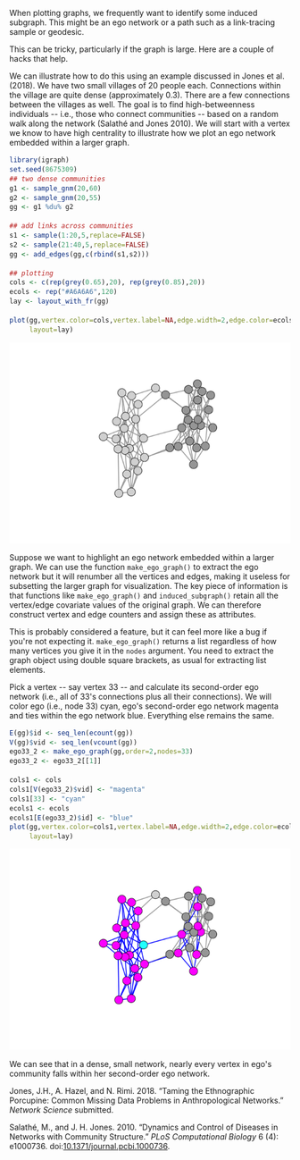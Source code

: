 When plotting graphs, we frequently want to identify some induced subgraph. This might be an ego network or a path such as a link-tracing sample or geodesic.

This can be tricky, particularly if the graph is large. Here are a couple of hacks that help.

We can illustrate how to do this using an example discussed in Jones et al. (2018). We have two small villages of 20 people each. Connections within the village are quite dense (approximately 0.3). There are a few connections between the villages as well. The goal is to find high-betweenness individuals -- i.e., those who connect communities -- based on a random walk along the network (Salathé and Jones 2010). We will start with a vertex we know to have high centrality to illustrate how we plot an ego network embedded within a larger graph.

``` r
library(igraph)
set.seed(8675309)
## two dense communities
g1 <- sample_gnm(20,60)
g2 <- sample_gnm(20,55)
gg <- g1 %du% g2

## add links across communities
s1 <- sample(1:20,5,replace=FALSE)
s2 <- sample(21:40,5,replace=FALSE)
gg <- add_edges(gg,c(rbind(s1,s2)))

## plotting
cols <- c(rep(grey(0.65),20), rep(grey(0.85),20))
ecols <- rep("#A6A6A6",120)
lay <- layout_with_fr(gg)

plot(gg,vertex.color=cols,vertex.label=NA,edge.width=2,edge.color=ecols,
     layout=lay)
```

![](plot_subgraph_files/figure-markdown_github/prelim-1.png)

Suppose we want to highlight an ego network embedded within a larger graph. We can use the function `make_ego_graph()` to extract the ego network but it will renumber all the vertices and edges, making it useless for subsetting the larger graph for visualization. The key piece of information is that functions like `make_ego_graph()` and `induced_subgraph()` retain all the vertex/edge covariate values of the original graph. We can therefore construct vertex and edge counters and assign these as attributes.

This is probably considered a feature, but it can feel more like a bug if you're not expecting it. `make_ego_graph()` returns a list regardless of how many vertices you give it in the `nodes` argument. You need to extract the graph object using double square brackets, as usual for extracting list elements.

Pick a vertex -- say vertex 33 -- and calculate its second-order ego network (i.e., all of 33's connections plus all their connections). We will color ego (i.e., node 33) cyan, ego's second-order ego network magenta and ties within the ego network blue. Everything else remains the same.

``` r
E(gg)$id <- seq_len(ecount(gg))
V(gg)$vid <- seq_len(vcount(gg))
ego33_2 <- make_ego_graph(gg,order=2,nodes=33)
ego33_2 <- ego33_2[[1]]

cols1 <- cols
cols1[V(ego33_2)$vid] <- "magenta"
cols1[33] <- "cyan"
ecols1 <- ecols
ecols1[E(ego33_2)$id] <- "blue"
plot(gg,vertex.color=cols1,vertex.label=NA,edge.width=2,edge.color=ecols1,
     layout=lay)
```

![](plot_subgraph_files/figure-markdown_github/vars-1.png)

We can see that in a dense, small network, nearly every vertex in ego's community falls within her second-order ego network.

Jones, J.H., A. Hazel, and N. Rimi. 2018. “Taming the Ethnographic Porcupine: Common Missing Data Problems in Anthropological Networks.” *Network Science* submitted.

Salathé, M., and J. H. Jones. 2010. “Dynamics and Control of Diseases in Networks with Community Structure.” *PLoS Computational Biology* 6 (4): e1000736. doi:[10.1371/journal.pcbi.1000736](https://doi.org/10.1371/journal.pcbi.1000736).
